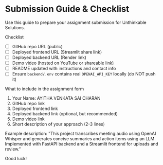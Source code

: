 # Submission Guide & Checklist

Use this guide to prepare your assignment submission for Unthinkable Solutions.

Checklist
- [ ] GitHub repo URL (public)
- [ ] Deployed frontend URL (Streamlit share link)
- [ ] Deployed backend URL (Render link)
- [ ] Demo video (hosted on YouTube or shareable link)
- [ ] README updated with instructions and contact info
- [ ] Ensure `backend/.env` contains real `OPENAI_API_KEY` locally (do NOT push it)

What to include in the assignment form
1. Your Name: AYITHA VENKATA SAI CHARAN
2. GitHub repo link
3. Deployed frontend link
4. Deployed backend link (optional, but recommended)
5. Demo video link
6. Short description of your approach (2-3 lines)

Example description:
"This project transcribes meeting audio using OpenAI Whisper and generates concise summaries and action items using an LLM. Implemented with FastAPI backend and a Streamlit frontend for uploads and review."

Good luck!
